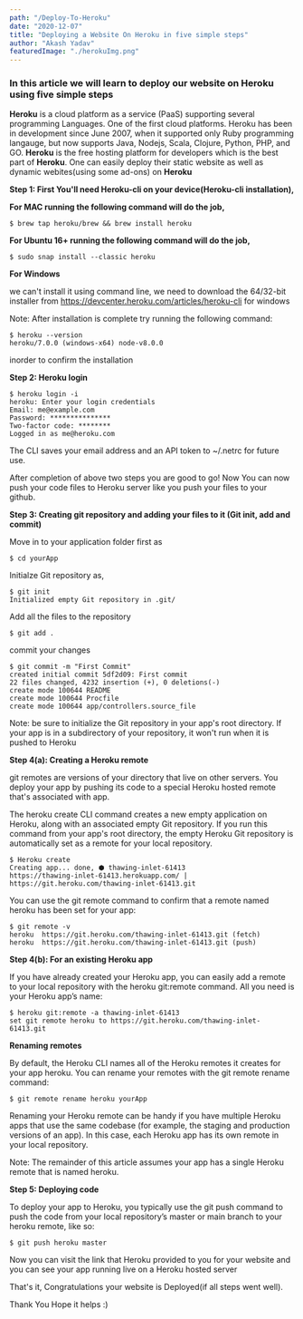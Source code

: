 ```yaml
---
path: "/Deploy-To-Heroku"
date: "2020-12-07"
title: "Deploying a Website On Heroku in five simple steps"
author: "Akash Yadav"
featuredImage: "./herokuImg.png"
---
```

### In this article we will learn to deploy our website on Heroku using five simple steps

**Heroku** is a cloud platform as a service (PaaS) supporting several programming Languages. One of the first cloud platforms. Heroku has been in development since June 2007, when it supported only Ruby programming langauge, but now supports Java, Nodejs, Scala, Clojure, Python, PHP, and GO. **Heroku** is the free hosting platform for developers which is the best part of **Heroku**. One can easily deploy their static website as well as dynamic webites(using some ad-ons) on **Heroku**

**Step 1: First You'll need Heroku-cli on your device(Heroku-cli installation),**

**For MAC running the following command will do the job,**
```
$ brew tap heroku/brew && brew install heroku
```
**For Ubuntu 16+ running the following command will do the job,**
```
$ sudo snap install --classic heroku
```

**For Windows**

we can't install it using command line, we need to download the 64/32-bit installer from https://devcenter.heroku.com/articles/heroku-cli for windows

Note: After installation is complete try running the following command: 
```
$ heroku --version
heroku/7.0.0 (windows-x64) node-v8.0.0
```
inorder to confirm the installation 

**Step 2: Heroku login**
```
$ heroku login -i
heroku: Enter your login credentials
Email: me@example.com
Password: ***************
Two-factor code: ********
Logged in as me@heroku.com
```
The CLI saves your email address and an API token to ~/.netrc for future use.

After completion of above two steps you are good to go!
Now You can now push your code files to Heroku server like you push your files to your github.

**Step 3: Creating git repository and adding your files to it (Git init, add and commit)**

Move in to your application folder first as
``` 
$ cd yourApp
```
Initialze Git repository as,
```
$ git init
Initialized empty Git repository in .git/
```
Add all the files to the repository
```
$ git add .
```
commit your changes
```
$ git commit -m "First Commit"
created initial commit 5df2d09: First commit
22 files changed, 4232 insertion (+), 0 deletions(-)
create mode 100644 README
create mode 100644 Procfile
create mode 100644 app/controllers.source_file
```
Note: be sure to initialize the Git repository in your app's root directory. If your app is in a subdirectory of your repository, it won't run when it is pushed to Heroku

**Step 4(a): Creating a Heroku remote**

git remotes are versions of your directory that live on other servers. You deploy your app by pushing its code to a special Heroku hosted remote that's associated with app.

The heroku create CLI command creates a new empty application on Heroku, along with an associated empty Git repository. If you run this command from your app's root directory, the empty Heroku Git repository is automatically set as a remote for your local repository.
```
$ Heroku create
Creating app... done, ⬢ thawing-inlet-61413
https://thawing-inlet-61413.herokuapp.com/ | https://git.heroku.com/thawing-inlet-61413.git
```
You can use the git remote command to confirm that a remote named heroku has been set for your app:
```
$ git remote -v
heroku  https://git.heroku.com/thawing-inlet-61413.git (fetch)
heroku  https://git.heroku.com/thawing-inlet-61413.git (push)
```
**Step 4(b): For an existing Heroku app**

If you have already created your Heroku app, you can easily add a remote to your local repository with the heroku git:remote command. All you need is your Heroku app’s name:
```
$ heroku git:remote -a thawing-inlet-61413
set git remote heroku to https://git.heroku.com/thawing-inlet-61413.git
```
**Renaming remotes**

By default, the Heroku CLI names all of the Heroku remotes it creates for your app heroku. You can rename your remotes with the git remote rename command:
```
$ git remote rename heroku yourApp
```
Renaming your Heroku remote can be handy if you have multiple Heroku apps that use the same codebase (for example, the staging and production versions of an app). In this case, each Heroku app has its own remote in your local repository.

Note: The remainder of this article assumes your app has a single Heroku remote that is named heroku.

**Step 5: Deploying code**

To deploy your app to Heroku, you typically use the git push command to push the code from your local repository’s master or main branch to your heroku remote, like so:
```
$ git push heroku master
```

Now you can visit the link that Heroku provided to you for your website and you can see your app running live on a Heroku hosted server

That's it, Congratulations your website is Deployed(if all steps went well).

Thank You Hope it helps :)
